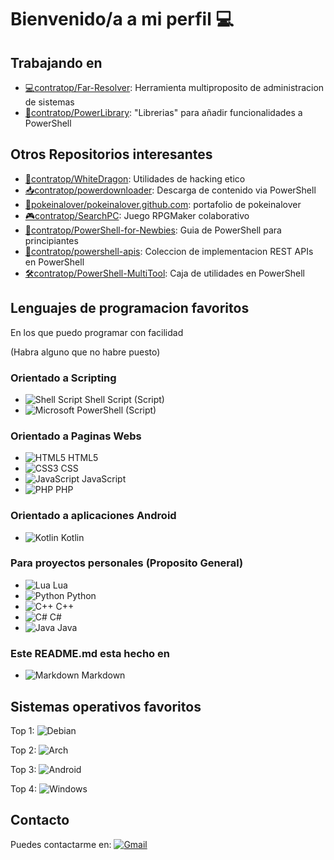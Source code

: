 # Bienvenido/a a mi perfil 💻
## Trabajando en
- [💻contratop/Far-Resolver][far-resolver]: Herramienta multiproposito de administracion de sistemas
- [📖contratop/PowerLibrary][powerlibrary]: "Librerias" para añadir funcionalidades a PowerShell

## Otros Repositorios interesantes
- [🐉contratop/WhiteDragon][WDRepo]: Utilidades de hacking etico
- [📥contratop/powerdownloader][powerdownloader]: Descarga de contenido via PowerShell
- [🌸pokeinalover/pokeinalover.github.com][pokeweb]: portafolio de pokeinalover
- [🎮contratop/SearchPC][fpgame]: Juego RPGMaker colaborativo
- [🧠contratop/PowerShell-for-Newbies][ps4newbies]: Guia de PowerShell para principiantes
- [🔰contratop/powershell-apis][apicollection]: Coleccion de implementacion REST APIs en PowerShell
- [🛠contratop/PowerShell-MultiTool][multitool]: Caja de utilidades en PowerShell

## Lenguajes de programacion favoritos
En los que puedo programar con facilidad

(Habra alguno que no habre puesto)
### **Orientado a Scripting**
- ![Shell Script](https://img.shields.io/badge/shell_script-%23121011.svg?style=for-the-badge&logo=gnu-bash&logoColor=white) Shell Script (Script)
- ![Microsoft](https://img.shields.io/badge/Microsoft-0078D4?style=for-the-badge&logo=microsoft&logoColor=white) PowerShell (Script)

### **Orientado a Paginas Webs**
- ![HTML5](https://img.shields.io/badge/html5-%23E34F26.svg?style=for-the-badge&logo=html5&logoColor=white) HTML5
- ![CSS3](https://img.shields.io/badge/css3-%231572B6.svg?style=for-the-badge&logo=css3&logoColor=white) CSS
- ![JavaScript](https://img.shields.io/badge/javascript-%23323330.svg?style=for-the-badge&logo=javascript&logoColor=%23F7DF1E) JavaScript
- ![PHP](https://img.shields.io/badge/php-%23777BB4.svg?style=for-the-badge&logo=php&logoColor=white) PHP

### **Orientado a aplicaciones Android**
- ![Kotlin](https://img.shields.io/badge/kotlin-%230095D5.svg?style=for-the-badge&logo=kotlin&logoColor=white) Kotlin

### **Para proyectos personales (Proposito General)**
- ![Lua](https://img.shields.io/badge/lua-%232C2D72.svg?style=for-the-badge&logo=lua&logoColor=white) Lua
- ![Python](https://img.shields.io/badge/python-3670A0?style=for-the-badge&logo=python&logoColor=ffdd54) Python
- ![C++](https://img.shields.io/badge/c++-%2300599C.svg?style=for-the-badge&logo=c%2B%2B&logoColor=white) C++
- ![C#](https://img.shields.io/badge/c%23-%23239120.svg?style=for-the-badge&logo=c-sharp&logoColor=white) C#
- ![Java](https://img.shields.io/badge/java-%23ED8B00.svg?style=for-the-badge&logo=java&logoColor=white) Java


### **Este README.md esta hecho en**
- ![Markdown](https://img.shields.io/badge/markdown-%23000000.svg?style=for-the-badge&logo=markdown&logoColor=white) Markdown

## Sistemas operativos favoritos
Top 1: ![Debian](https://img.shields.io/badge/Debian-D70A53?style=for-the-badge&logo=debian&logoColor=white)

Top 2: ![Arch](https://img.shields.io/badge/Arch%20Linux-1793D1?logo=arch-linux&logoColor=fff&style=for-the-badge)

Top 3: ![Android](https://img.shields.io/badge/Android-3DDC84?style=for-the-badge&logo=android&logoColor=white)

Top 4: ![Windows](https://img.shields.io/badge/Windows-0078D6?style=for-the-badge&logo=windows&logoColor=white)


## Contacto
Puedes contactarme en:
[![Gmail](https://img.shields.io/badge/Gmail-D14836?style=for-the-badge&logo=gmail&logoColor=white)](mailto:contratopdever@gmail.com)










[Far-Resolver]: https://github.com/contratop/Far-Resolver
[WDRepo]: https://github.com/contratop/WhiteDragon
[powerdownloader]: https://github.com/contratop/powerdownloader
[pokeweb]: https://github.com/pokeinalover/pokeinalover.github.io
[fpgame]: https://github.com/contratop/SearchPC
[apicollection]: https://github.com/contratop/powershell-apis
[ps4newbies]: https://github.com/contratop/PowerShell-for-Newbie
[multitool]: https://github.com/contratop/PowerShell-MultiTool
[powerlibrary]:https://github.com/contratop/PowerLibrary

